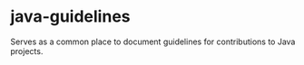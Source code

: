 # java-guidelines
Serves as a common place to document guidelines for contributions to Java projects.

